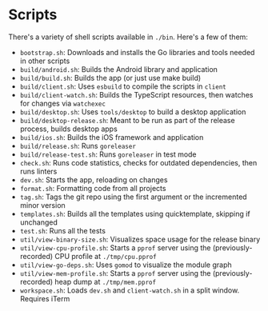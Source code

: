 <!--- Content managed by Project Forge, see [projectforge.md] for details. -->
# Scripts

There's a variety of shell scripts available in `./bin`. Here's a few of them:

- `bootstrap.sh`: Downloads and installs the Go libraries and tools needed in other scripts
- `build/android.sh`: Builds the Android library and application
- `build/build.sh`: Builds the app (or just use make build)
- `build/client.sh`: Uses `esbuild` to compile the scripts in `client`
- `build/client-watch.sh`: Builds the TypeScript resources, then watches for changes via `watchexec`
- `build/desktop.sh`: Uses `tools/desktop` to build a desktop application
- `build/desktop-release.sh`: Meant to be run as part of the release process, builds desktop apps
- `build/ios.sh`: Builds the iOS framework and application
- `build/release.sh`: Runs `goreleaser`
- `build/release-test.sh`: Runs `goreleaser` in test mode
- `check.sh`: Runs code statistics, checks for outdated dependencies, then runs linters
- `dev.sh`: Starts the app, reloading on changes
- `format.sh`: Formatting code from all projects
- `tag.sh`: Tags the git repo using the first argument or the incremented minor version
- `templates.sh`: Builds all the templates using quicktemplate, skipping if unchanged
- `test.sh`: Runs all the tests
- `util/view-binary-size.sh`: Visualizes space usage for the release binary
- `util/view-cpu-profile.sh`: Starts a `pprof` server using the (previously-recorded) CPU profile at `./tmp/cpu.pprof`
- `util/view-go-deps.sh`: Uses `gomod` to visualize the module graph
- `util/view-mem-profile.sh`: Starts a `pprof` server using the (previously-recorded) heap dump at `./tmp/mem.pprof`
- `workspace.sh`: Loads `dev.sh` and `client-watch.sh` in a split window. Requires iTerm
